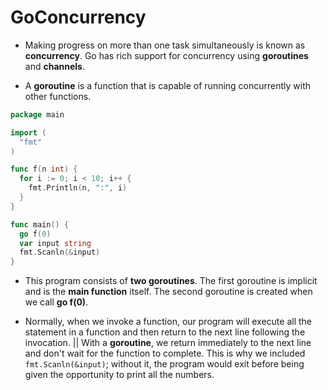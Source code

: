 # GoConcurrency

* Making progress on more than one task simultaneously is known as **concurrency**. 
Go has rich support for concurrency using **goroutines** and **channels**.

* A **goroutine** is a function that is capable of running concurrently with other functions.

```go
package main

import (
  "fmt"
)

func f(n int) {
  for i := 0; i < 10; i++ {
    fmt.Println(n, ":", i)
  }
}

func main() {
  go f(0)
  var input string
  fmt.Scanln(&input)
}
```

* This program consists of **two goroutines**. The first goroutine is implicit and is the **main function** itself.
The second goroutine is created when we call **go f(0)**.

* Normally, when we invoke a function, our program will execute all the statement in a function and then return to the next line following the invocation. || With a **goroutine**, we return immediately to the next line and don't wait for the function to complete. This is why we included `fmt.Scanln(&input)`; without it, the program would exit before being given the opportunity to print all the numbers.

